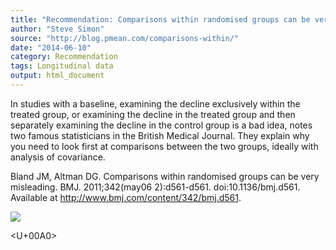 ```yaml
---
title: "Recommendation: Comparisons within randomised groups can be very misleading"
author: "Steve Simon"
source: "http://blog.pmean.com/comparisons-within/"
date: "2014-06-10"
category: Recommendation
tags: Longitudinal data
output: html_document
---
```


In studies with a baseline, examining the decline exclusively within the
treated group, or examining the decline in the treated group and then
separately examining the decline in the control group is a bad idea,
notes two famous statisticians in the British Medical Journal. They
explain why you need to look first at comparisons between the two
groups, ideally with analysis of covariance.

<!---More--->

Bland JM, Altman DG. Comparisons within randomised groups can be very
misleading. BMJ. 2011;342(may06 2):d561-d561. doi:10.1136/bmj.d561.
Available at <http://www.bmj.com/content/342/bmj.d561>.

![](http://www.pmean.com/images/images/14/comparisons-within01.png)



<U+00A0>


